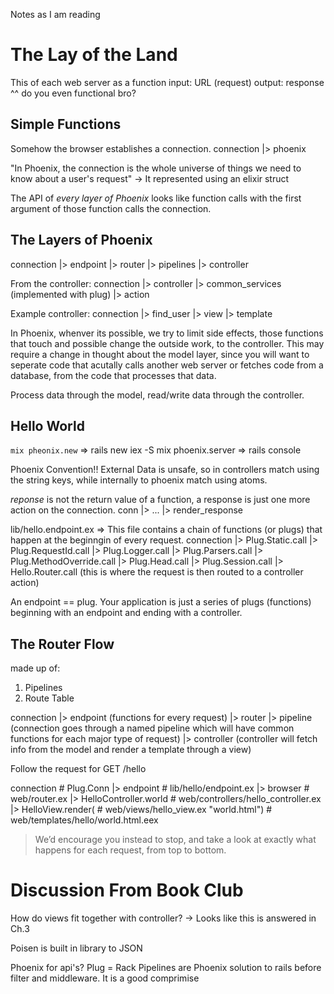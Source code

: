 Notes as I am reading

The Lay of the Land
===================

This of each web server as a function
  input: URL (request)
  output: response
^^ do you even functional bro?

Simple Functions
----------------

Somehow the browser establishes a connection.
connection |> phoenix

"In Phoenix, the connection is the whole universe of things we need to know about a user's request"
  -> It represented using an elixir struct


The API of _every layer of Phoenix_ looks like function calls with the first argument of those function calls the connection.

The Layers of Phoenix
---------------------

connection
|> endpoint
|> router
|> pipelines
|> controller

From the controller:
  connection
  |> controller
  |> common_services (implemented with plug)
  |> action

  Example controller:
  connection
  |> find_user
  |> view
  |> template

In Phoenix, whenver its possible, we try to limit side effects, those functions that touch and possible change the outside work, to the controller. This may require a change in thought about the model layer, since you will want to seperate code that acutally calls another web server or fetches code from a database, from the code that processes that data.

Process data through the model, read/write data through the controller.


Hello World
-----------

`mix pheonix.new` => rails new
iex -S mix phoenix.server => rails console

Phoenix Convention!!
  External Data is unsafe, so in controllers match using the string keys, while internally to phoenix match using atoms.

_reponse_ is not the return value of a function, a response is just one more action on the connection.
conn |> ... |> render_response
  
lib/hello.endpoint.ex => This file contains a chain of functions (or plugs) that happen at the beginngin of every request.
  connection
  |> Plug.Static.call
  |> Plug.RequestId.call
  |> Plug.Logger.call
  |> Plug.Parsers.call
  |> Plug.MethodOverride.call
  |> Plug.Head.call
  |> Plug.Session.call
  |> Hello.Router.call (this is where the request is then routed to a controller action)

An endpoint == plug.
Your application is just a series of plugs (functions) beginning with an endpoint and ending with a controller.

The Router Flow
---------------

made up of:
  1. Pipelines
  2. Route Table

connection
|> endpoint (functions for every request)
|> router 
|> pipeline (connection goes through a named pipeline which will have common functions for each major type of request)
|> controller (controller will fetch info from the model and render a template through a view)

Follow the request for GET /hello

connection               # Plug.Conn
|> endpoint              # lib/hello/endpoint.ex
|> browser               # web/router.ex
|> HelloController.world # web/controllers/hello_controller.ex
|> HelloView.render(     # web/views/hello_view.ex
    "world.html")        #  web/templates/hello/world.html.eex

> We’d encourage you instead to stop, and take a look at exactly what happens for each request, from top to bottom.


Discussion From Book Club
=========================

How do views fit together with controller? -> Looks like this is answered in Ch.3

Poisen is built in library to JSON

Phoenix for api's?
Plug = Rack
Pipelines are Phoenix solution to rails before filter and middleware. It is a good comprimise
